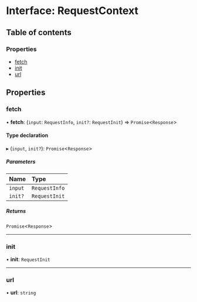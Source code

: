 # Interface: RequestContext

## Table of contents

### Properties

- [fetch](RequestContext.md#fetch)
- [init](RequestContext.md#init)
- [url](RequestContext.md#url)

## Properties

### fetch

• **fetch**: (`input`: `RequestInfo`, `init?`: `RequestInit`) => `Promise`<`Response`\>

#### Type declaration

▸ (`input`, `init?`): `Promise`<`Response`\>

##### Parameters

| Name | Type |
| :------ | :------ |
| `input` | `RequestInfo` |
| `init?` | `RequestInit` |

##### Returns

`Promise`<`Response`\>

___

### init

• **init**: `RequestInit`

___

### url

• **url**: `string`
